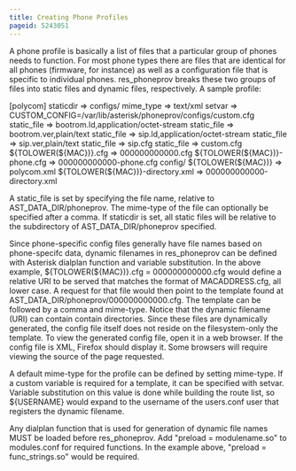 ```yaml
---
title: Creating Phone Profiles
pageid: 5243051
---
```


A phone profile is basically a list of files that a particular group of phones needs to function. For most phone types there are files that are identical for all phones (firmware, for instance) as well as a configuration file that is specific to individual phones. res\_phoneprov breaks these two groups of files into static files and dynamic files, respectively. A sample profile:



[polycom] 
staticdir => configs/ 
mime\_type => text/xml 
setvar => CUSTOM\_CONFIG=/var/lib/asterisk/phoneprov/configs/custom.cfg 
static\_file => bootrom.ld,application/octet-stream 
static\_file => bootrom.ver,plain/text 
static\_file => sip.ld,application/octet-stream 
static\_file => sip.ver,plain/text 
static\_file => sip.cfg 
static\_file => custom.cfg 
${TOLOWER(${MAC})}.cfg => 000000000000.cfg 
${TOLOWER(${MAC})}-phone.cfg => 000000000000-phone.cfg config/
${TOLOWER(${MAC})} => polycom.xml 
${TOLOWER(${MAC})}-directory.xml => 000000000000-directory.xml

A static\_file is set by specifying the file name, relative to AST\_DATA\_DIR/phoneprov. The mime-type of the file can optionally be specified after a comma. If staticdir is set, all static files will be relative to the subdirectory of AST\_DATA\_DIR/phoneprov specified. 


Since phone-specific config files generally have file names based on phone-specifc data, dynamic filenames in res\_phoneprov can be defined with Asterisk dialplan function and variable substitution. In the above example, ${TOLOWER(${MAC})}.cfg = 000000000000.cfg would define a relative URI to be served that matches the format of MACADDRESS.cfg, all lower case. A request for that file would then point to the template found at AST\_DATA\_DIR/phoneprov/000000000000.cfg. The template can be followed by a comma and mime-type. Notice that the dynamic filename (URI) can contain contain directories. Since these files are dynamically generated, the config file itself does not reside on the filesystem-only the template. To view the generated config file, open it in a web browser. If the config file is XML, Firefox should display it. Some browsers will require viewing the source of the page requested. 


A default mime-type for the profile can be defined by setting mime-type. If a custom variable is required for a template, it can be specified with setvar. Variable substitution on this value is done while building the route list, so ${USERNAME} would expand to the username of the users.conf user that registers the dynamic filename. 



Any dialplan function that is used for generation of dynamic file names MUST be loaded before res\_phoneprov. Add "preload = modulename.so" to modules.conf for required functions. In the example above, "preload = func\_strings.so" would be required.

